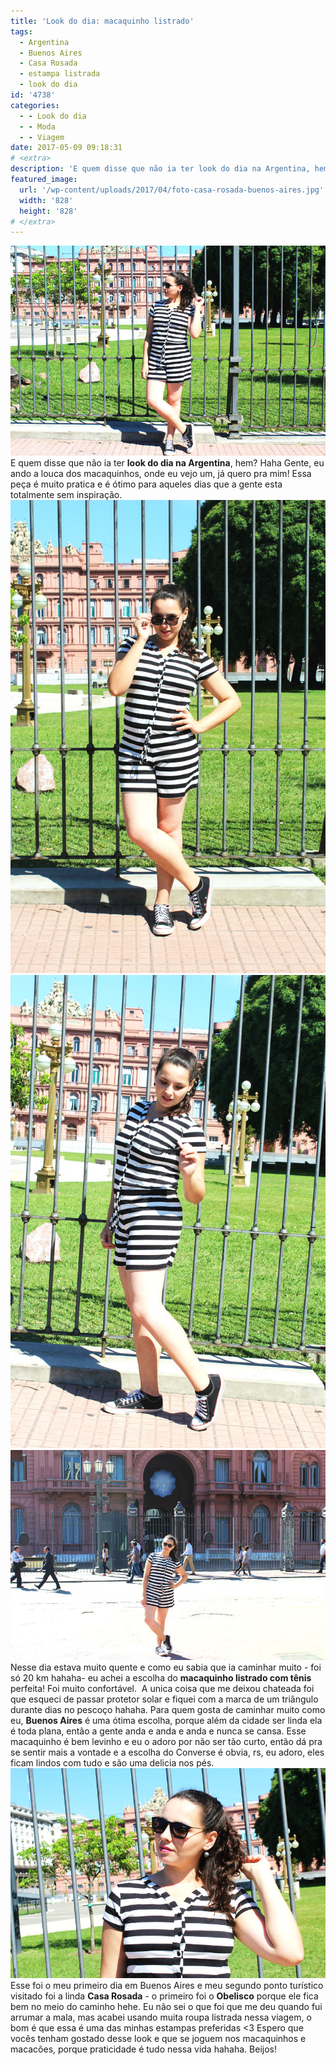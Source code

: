 ```yaml
---
title: 'Look do dia: macaquinho listrado'
tags:
  - Argentina
  - Buenos Aires
  - Casa Rosada
  - estampa listrada
  - look do dia
id: '4738'
categories:
  - - Look do dia
  - - Moda
  - - Viagem
date: 2017-05-09 09:18:31
# <extra>
description: 'E quem disse que não ia ter look do dia na Argentina, hem? Haha Gente, eu ando a louca dos macaquinhos, onde eu vejo um, já quero pra mim! Essa peça é muito pratica e é ótimo para aqueles dias que a gente esta totalmente sem inspiração. Nesse dia estava muito quente e como eu sabia que ia caminhar muito &#8211; foi só 20 km hahaha- eu achei a escolha do macaquinho listrado com tênis perfeita! Foi muito confortável.  A unica coisa que me deixou chateada foi que esqueci de passar protetor solar e fiquei com a marca de um triângulo durante dias no pescoço hahaha. Para quem gosta de caminhar muito como eu, Buenos Aires é uma ótima escolha, porque além da cidade ser linda ela é toda plana, então a gente anda e anda e anda e nunca &hellip;'
featured_image: 
  url: '/wp-content/uploads/2017/04/foto-casa-rosada-buenos-aires.jpg'
  width: '828'
  height: '828'
# </extra>
---
```


![como usar look todo listrado ](/wp-content/uploads/2017/04/look-com-macaquinho-listrado.jpg) E quem disse que não ia ter **look do dia na Argentina**, hem? Haha Gente, eu ando a louca dos macaquinhos, onde eu vejo um, já quero pra mim! Essa peça é muito pratica e é ótimo para aqueles dias que a gente esta totalmente sem inspiração. ![como usar macaquinho com tênis preto ](/wp-content/uploads/2017/04/Foto-na-casa-rosada-argentina.jpg) ![como usar macaquinho com tênis](/wp-content/uploads/2017/04/look-do-dia-macaquinho-listrado-pretro-e-branco.jpg) ![casa rosada - argentina - buenos aires](/wp-content/uploads/2017/04/foto-casa-rosada-argentina.jpg) Nesse dia estava muito quente e como eu sabia que ia caminhar muito - foi só 20 km hahaha- eu achei a escolha do **macaquinho listrado com tênis** perfeita! Foi muito confortável.  A unica coisa que me deixou chateada foi que esqueci de passar protetor solar e fiquei com a marca de um triângulo durante dias no pescoço hahaha. Para quem gosta de caminhar muito como eu, **Buenos Aires** é uma ótima escolha, porque além da cidade ser linda ela é toda plana, então a gente anda e anda e anda e nunca se cansa. Esse macaquinho é bem levinho e eu o adoro por não ser tão curto, então dá pra se sentir mais a vontade e a escolha do Converse é obvia, rs, eu adoro, eles ficam lindos com tudo e são uma delicia nos pés. ![como usar roupa listrada ](/wp-content/uploads/2017/04/foto-casa-rosada-buenos-aires.jpg) Esse foi o meu primeiro dia em Buenos Aires e meu segundo ponto turístico visitado foi a linda **Casa Rosada** - o primeiro foi o **Obelisco** porque ele fica bem no meio do caminho hehe. Eu não sei o que foi que me deu quando fui arrumar a mala, mas acabei usando muita roupa listrada nessa viagem, o bom é que essa é uma das minhas estampas preferidas <3 Espero que vocês tenham gostado desse look e que se joguem nos macaquinhos e macacões, porque praticidade é tudo nessa vida hahaha. Beijos!
